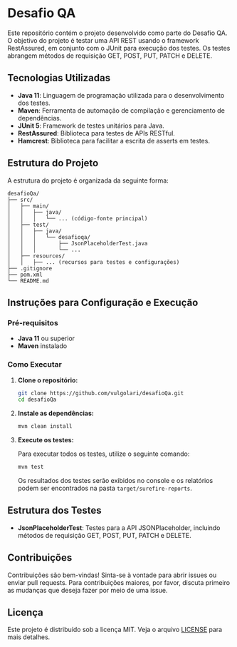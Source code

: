 # Desafio QA

Este repositório contém o projeto desenvolvido como parte do Desafio QA. O objetivo do projeto é testar uma API REST usando o framework RestAssured, em conjunto com o JUnit para execução dos testes. Os testes abrangem métodos de requisição GET, POST, PUT, PATCH e DELETE.

## Tecnologias Utilizadas

- **Java 11**: Linguagem de programação utilizada para o desenvolvimento dos testes.
- **Maven**: Ferramenta de automação de compilação e gerenciamento de dependências.
- **JUnit 5**: Framework de testes unitários para Java.
- **RestAssured**: Biblioteca para testes de APIs RESTful.
- **Hamcrest**: Biblioteca para facilitar a escrita de asserts em testes.

## Estrutura do Projeto

A estrutura do projeto é organizada da seguinte forma:

```
desafioQa/
├── src/
│   ├── main/
│   │   ├── java/
│   │   │   └── ... (código-fonte principal)
│   ├── test/
│   │   ├── java/
│   │   │   └── desafioqa/
│   │   │       ├── JsonPlaceholderTest.java
│   │   │       └── ...
│   ├── resources/
│   │   ├── ... (recursos para testes e configurações)
├── .gitignore
├── pom.xml
└── README.md
```

## Instruções para Configuração e Execução

### Pré-requisitos

- **Java 11** ou superior
- **Maven** instalado

### Como Executar

1. **Clone o repositório:**

   ```bash
   git clone https://github.com/vulgolari/desafioQa.git
   cd desafioQa
   ```

2. **Instale as dependências:**

   ```bash
   mvn clean install
   ```

3. **Execute os testes:**

   Para executar todos os testes, utilize o seguinte comando:

   ```bash
   mvn test
   ```

   Os resultados dos testes serão exibidos no console e os relatórios podem ser encontrados na pasta `target/surefire-reports`.

## Estrutura dos Testes

- **JsonPlaceholderTest**: Testes para a API JSONPlaceholder, incluindo métodos de requisição GET, POST, PUT, PATCH e DELETE.

## Contribuições

Contribuições são bem-vindas! Sinta-se à vontade para abrir issues ou enviar pull requests. Para contribuições maiores, por favor, discuta primeiro as mudanças que deseja fazer por meio de uma issue.

## Licença

Este projeto é distribuído sob a licença MIT. Veja o arquivo [LICENSE](LICENSE) para mais detalhes.
